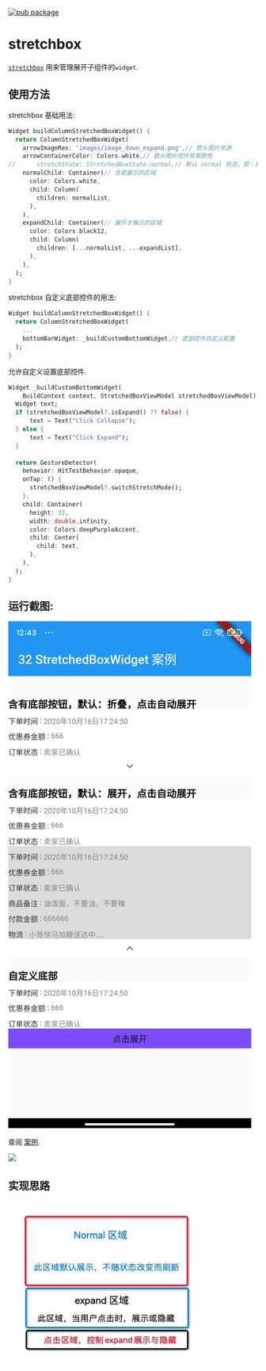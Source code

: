 [![pub package](https://img.shields.io/pub/v/stretchbox.svg)](https://pub.dartlang.org/packages/stretchbox)

# stretchbox

[`stretchbox`](https://pub.dartlang.org/packages/stretchbox) 用来管理展开子组件的``widget``.

## 使用方法

stretchbox 基础用法:

```dart
Widget buildColumnStretchedBoxWidget() {
  return ColumnStretchedBoxWidget(
    arrowImageRes: 'images/image_down_expand.png',// 箭头图片资源
    arrowContainerColor: Colors.white,// 箭头图片控件背景颜色
//      stretchState: StretchedBoxState.normal,// 默认 normal 状态，即：折叠
    normalChild: Container(// 总是展示的区域
      color: Colors.white,
      child: Column(
        children: normalList,
      ),
    ),
    expandChild: Container(// 展开才展示的区域
      color: Colors.black12,
      child: Column(
        children: [...normalList, ...expandList],
      ),
    ),
  );
}
```

stretchbox 自定义底部控件的用法:

```dart
Widget buildColumnStretchedBoxWidget() {
  return ColumnStretchedBoxWidget(
    ...
    bottomBarWidget: _buildCustomBottomWidget,// 底部控件自定义配置
  );
}
```

允许自定义设置底部控件.

```dart
Widget _buildCustomBottomWidget(
    BuildContext context, StretchedBoxViewModel stretchedBoxViewModel) {
  Widget text;
  if (stretchedBoxViewModel?.isExpand() ?? false) {
      text = Text("Click Collapse");
  } else {
      text = Text("Click Expand");
  }

  return GestureDetector(
    behavior: HitTestBehavior.opaque,
    onTap: () {
      stretchedBoxViewModel?.switchStretchMode();
    },
    child: Container(
      height: 32,
      width: double.infinity,
      color: Colors.deepPurpleAccent,
      child: Center(
        child: text,
      ),
    ),
  );
}
```

## 运行截图:

![](./screenshot/stretchbox_demo_zh.png)

查阅 [案例](https://github.com/HailouWang/AndroidGo/tree/master/flutter_demo/lib/widget/stretchbox).

![](./screenshot/stretchbox_demo_en.jpg)

## 实现思路

![](./screenshot/stretchbox_idea_small.png)